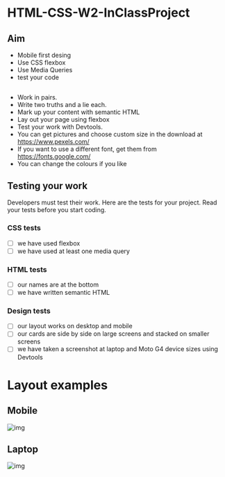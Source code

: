 # HTML-CSS-W2-InClassProject

## Aim
- Mobile first desing
- Use CSS flexbox
- Use Media Queries
- test your code

##

- Work in pairs.
- Write two truths and a lie each.
- Mark up your content with semantic HTML
- Lay out your page using flexbox
- Test your work with Devtools.
- You can get pictures and choose custom size in the download at https://www.pexels.com/
- If you want to use a different font, get them from https://fonts.google.com/
- You can change the colours if you like

## Testing your work

Developers must test their work. Here are the tests for your project. Read your tests before you start coding.

### CSS tests

- [ ] we have used flexbox
- [ ] we have used at least one media query

### HTML tests

- [ ] our names are at the bottom
- [ ] we have written semantic HTML

### Design tests

- [ ] our layout works on desktop and mobile
- [ ] our cards are side by side on large screens and stacked on smaller screens
- [ ] we have taken a screenshot at laptop and Moto G4 device sizes using Devtools

# Layout examples

## Mobile
![img](./moto-g4.png)

## Laptop
![img](./laptop.png)

